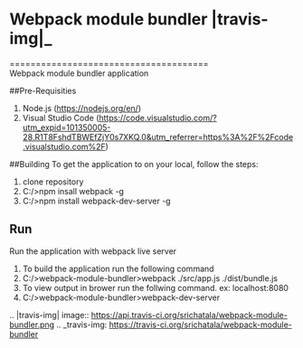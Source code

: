 
# Webpack module bundler |travis-img|_
======================================  
Webpack module bundler application

##Pre-Requisities
1. Node.js (https://nodejs.org/en/)
2. Visual Studio Code (https://code.visualstudio.com/?utm_expid=101350005-28.R1T8FshdTBWEfZjY0s7XKQ.0&utm_referrer=https%3A%2F%2Fcode.visualstudio.com%2F)

##Building
To get the application to on your local, follow the steps:

1. clone repository
2. C:/>npm insall webpack -g
3. C:/>npm install webpack-dev-server -g

## Run
Run the application with webpack live server

1. To build the application run the following command 
2. C:/>webpack-module-bundler>webpack ./src/app.js ./dist/bundle.js 
3. To view output in brower run the follwing command. ex: localhost:8080 
4. C:/>webpack-module-bundler>webpack-dev-server


.. |travis-img| image:: https://api.travis-ci.org/srichatala/webpack-module-bundler.png
.. _travis-img: https://travis-ci.org/srichatala/webpack-module-bundler

